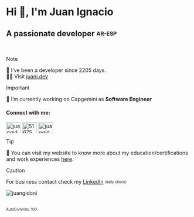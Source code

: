 # Hi 👋, I'm Juan Ignacio
## A passionate developer <sub><sup>AR-ESP</sup></sub>
<br>

> [!NOTE]
> 🧙 I&#39;ve been a developer since 2205 days. <br>
> 👨‍💻 Visit [juani.dev](https://juani.dev) <br>

> [!IMPORTANT]
> 🔭 I’m currently working on Capgemini as **Software Engineer** <br>
> <h4 align="left">Connect with me:</h4>
> <p align="left">
> <a href="https://linkedin.com/in/juangidoni" target="blank"><img align="center" src="https://raw.githubusercontent.com/rahuldkjain/github-profile-readme-generator/master/src/images/icons/Social/linked-in-alt.svg" alt="juangidoni" height="30" width="40" /></a>
> <a href="https://stackoverflow.com/users/51675" target="blank"><img align="center" src="https://raw.githubusercontent.com/rahuldkjain/github-profile-readme-generator/master/src/images/icons/Social/stack-overflow.svg" alt="51675" height="30" width="40" /></a>
> <a href="https://www.hackerrank.com/juan_gidoni" target="blank"><img align="center" src="https://raw.githubusercontent.com/rahuldkjain/github-profile-readme-generator/master/src/images/icons/Social/hackerrank.svg" alt="juangidoni" height="30" width="40" /></a>
> </p>


> [!TIP]
> 📝 You can visit my website to know more about my education/certifications and work experiences [here](https://juani.dev).<br>






> [!CAUTION]
> For business contact check my [LinkedIn](https://linkedin.com/in/juangidoni) <sub><sup>(daily check)</sup></sub> <br>
> <p align="left"> <img src="https://komarev.com/ghpvc/?username=juangidoni&label=Profile%20views&color=0e75b6&style=flat" alt="juangidoni" /> </p>
<br>
<sub><sup>AutoCommits: 100</sup></sub>
  